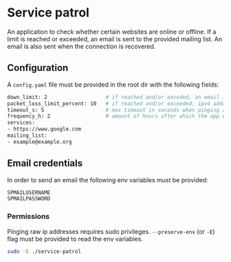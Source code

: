 # Service patrol

An application to check whether certain websites are online or offline. If a limit is reached or exceeded, an email is sent to the provided mailing list. An email is also sent when the connection is recovered.

## Configuration

A `config.yaml` file must be provided in the root dir with the following fields: 
```bash
down_limit: 2                   # if reached and/or exceded, an email is sent
packet_loss_limit_percent: 10   # if reached and/or exceeded, ipv4 addr is considered unavailable
timeout_s: 5                    # max timeout in seconds when pinging an address
frequency_h: 2                  # amount of hours after which the app will be run again as configured in cron
services:
- https://www.google.com
mailing_list:
- example@example.org
```

## Email credentials

In order to send an email the following env variables must be provided:
```bash
SPMAILUSERNAME
SPMAILPASSWORD
```

### Permissions

Pinging raw ip addresses requires sudo privileges. `--preserve-env` (or `-E`) flag must be provided to read the env variables.

```bash
sudo -E ./service-patrol
```


